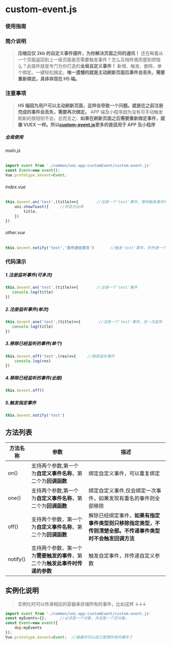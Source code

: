 # <div id="customEvent">custom-event.js</div>

### 使用指南

### 简介说明

> **压缩后仅 2kb 的自定义事件插件，为你解决页面之间的通讯！** 还在瞅着从一个页面返回到上一级页面是否需要触发事件？怎么互相传值而感到烦恼么？此插件就是专门为你打造的**全局自定义事件！** 新增、触发、删除、单个绑定。一键轻松搞定。**唯一遗憾的就是主动刷新页面后事件会丢失，需要重新绑定。具体体现在 H5 端。**

### 注意事项

> **H5 端因为用户可以主动刷新页面，这样会导致一个问题。就是在之前注册完成的事件会丢失，需要再次绑定。** APP 端及小程序因为没有可手动触发刷新的按钮则不会。总而言之，**如果在刷新页面之后需要重新绑定事件，就像 VUEX 一样。所以[custom-event.js](#customEvent)更多的是适用于 APP 及小程序**

##### 全局使用

###### main.js

```javaScript
import event from './common/uni-app-customEvent/custom-event.js'
const Event=new event();
Vue.prototype.$event=Event;
```

###### index.vue

```javaScript
this.$event.on('test',(title)=>{        //注册一个'test'事件，等待触发事件时传递一个title信息
    uni.showToast({     //并显示出来
        title,
    })
})
```

###### other.vue

```javaScript
this.$event.notify('test','我传递给首页')       //触发'test'事件，并传递一个参数过去
```

### 代码演示

##### 1.注册监听事件(可多次)

```javaScript
this.$event.on('test',(title)=>{        //注册一个'test'事件
   console.log(title)
})
```

##### 2.注册监听事件(单次)

```javaScript
this.$event.one('test',(title)=>{        //注册一个'test'事件，仅一次监听
   console.log(title)
})
```

##### 3.移除已经监听的事件(单个)

```javaScript
this.$event.off('test',(res)=>{     //移除监听事件
    console.log(res)
})
```

##### 4.移除已经监听的事件(全部)

```javaScript
this.$event.off()
```

##### 5.触发指定事件

```javaScript
this.$event.notify('test')
```

## <div id="Object">方法列表</div>

| 方法名称 | 参数                                                                         | 描述                                                                                                       |
| -------- | ---------------------------------------------------------------------------- | ---------------------------------------------------------------------------------------------------------- |
| on()     | 支持两个参数,第一个为**自定义事件名称**，第二个为**回调函数**                | 绑定自定义事件，可以重复绑定                                                                               |
| one()    | 支持两个参数,第一个为**自定义事件名称**，第二个为**回调函数**                | 绑定自定义事件,仅会绑定一次事件，如果发现有重名的事件则全部移除                                            |
| off()    | 支持两个参数，第一个为**自定义事件名称**，第二个为**回调函数**               | 解除已经绑定事件，**如果有指定事件类型则只移除指定类型，不传则清楚全部。不传递事件类型时不会触发回调方法** |
| notify() | 支持两个参数，第一个为**需要触发的事件**，第二个为**触发此事件时传递的参数** | 触发自定事件，并传递自定义参数                                                                             |

## 实例化说明

> 实例化时可以传递相应的容器来存储所有的事件，比如这样 ↓↓↓

```javaScript
import event from './common/uni-app-customEvent/custom-event.js'
const myEvents={};      //必须是一个对象，并且是一个空对象。
const Event=new event({
    dep:myEvents
});
Vue.prototype.$event=Event;  //接着你可以自己管理所有的事件了
```
